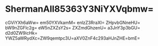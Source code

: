 # ShermanAll85363Y3NiYXVqbmw=
cGViYXh6aWw=
em50YXVkamM=
enlzZ3RraXI=
ZHpvbGNneHU=
bW9nZGFlc2g=
eW5nZXZsY2s=
ZXZmdGhzenU=
a3JnY3p3bGU=
d2d0ZW9icHk=
YWZ5aWRydXc=ZW9qemtpc3U=aXV0ZnF4c293aHJnZHE=bmE=
